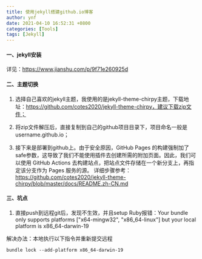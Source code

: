 ```yaml
---
title: 使用jekyll搭建github.io博客
author: ynf
date: 2021-04-10 16:52:31 +0800
categories: [Tools]
tags: [Jekyll]
---
```

#### 一、jekyll安装
详见：https://www.jianshu.com/p/9f71e260925d

#### 二、主题切换
1. 选择自己喜欢的jekyll主题，我使用的是jekyll-theme-chirpy主题，下载地址：https://github.com/cotes2020/jekyll-theme-chirpy，建议下载zip文件；

2. 将zip文件解压后，直接复制到自己的github项目目录下，项目命名一般是username.github.io；

3. 接下来是部署到github上。由于安全原因，GitHub Pages 的构建强制加了 safe参数，这导致了我们不能使用插件去创建所需的附加页面。因此，我们可以使用 GitHub Actions 去构建站点，把站点文件存储在一个新分支上，再指定该分支作为 Pages 服务的源。
详细步骤参考：https://github.com/cotes2020/jekyll-theme-chirpy/blob/master/docs/README.zh-CN.md


#### 三、坑点
1. 直接push到远程git后，发现不生效，并且setup Ruby报错：Your bundle only supports platforms ["x64-mingw32", "x86_64-linux"] but your local platform is x86_64-darwin-19

解决办法：本地执行以下指令并重新提交远程
```$xslt
bundle lock --add-platform x86_64-darwin-19
```

